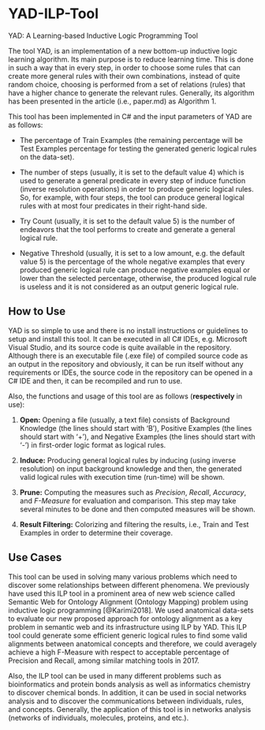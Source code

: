# YAD-ILP-Tool
YAD: A Learning-based Inductive Logic Programming Tool 

The tool YAD, is an implementation of a new bottom-up inductive logic learning algorithm. 
Its main purpose is to reduce learning time. This is done in such a way that in every step, in order to choose some rules that 
can create more general rules with their own combinations, instead of quite random choice, choosing is performed from a set of 
relations (rules) that have a higher chance to generate the relevant rules. Generally, its algorithm has been presented in the 
article (i.e., paper.md) as Algorithm 1.

This tool has been implemented in C# and the input parameters of YAD are as follows:

  - The percentage of Train Examples (the remaining percentage will be Test Examples percentage for testing the generated 
  generic logical rules on the data-set).

  - The number of steps (usually, it is set to the default value 4) which is used to generate a general predicate in every 
  step of induce function (inverse resolution operations) in order to produce generic logical rules. So, for example, with four 
  steps, the tool can produce general logical rules with at most four predicates in their right-hand side.

  - Try Count (usually, it is set to the default value 5) is the number of endeavors that the tool performs to create and 
  generate a general logical rule.

  - Negative Threshold (usually, it is set to a low amount, e.g. the default value 5) is the percentage of the whole negative 
  examples that every produced generic logical rule can produce negative examples equal or lower than the selected percentage, 
  otherwise, the produced logical rule is useless and it is not considered as an output generic logical rule.

## How to Use

YAD is so simple to use and there is no install instructions or guidelines to setup and install this tool. It can be executed 
in all C# IDEs, e.g. Microsoft Visual Studio, and its source code is quite available in the repository. Although there is an 
executable file (.exe file) of compiled source code as an output in the repository and obviously, it can be run itself without 
any requirements or IDEs, the source code in the repository can be opened in a C# IDE and then, it can be recompiled and run to 
use.

Also, the functions and usage of this tool are as follows (**respectively** in use):

   1. **Open:** Opening a file (usually, a text file) consists of Background Knowledge (the lines should start with ‘B’), 
   Positive Examples (the lines should start with ‘+’), and Negative Examples (the lines should start with ‘-’) in first-order 
   logic format as logical rules.

   2. **Induce:** Producing general logical rules by inducing (using inverse resolution) on input background knowledge and then, the 
   generated valid logical rules with execution time (run-time) will be shown. 

   3. **Prune:** Computing the measures such as *Precision*, *Recall*, *Accuracy*, and *F-Measure* for evaluation and comparison. This step may take several minutes to be done and then computed measures will be shown.

   4. **Result Filtering:** Colorizing and filtering the results, i.e., Train and Test Examples in order to determine their coverage.

## Use Cases

This tool can be used in solving many various problems which need to discover some relationships between different phenomena. 
We previously have used this ILP tool in a prominent area of new web science called Semantic Web for Ontology Alignment (Ontology 
Mapping) problem using inductive logic programming [@Karimi2018]. We used anatomical data-sets to evaluate our new proposed approach 
for ontology alignment as a key problem in semantic web and its infrastructure using ILP by YAD. This ILP tool could generate some 
efficient generic logical rules to find some valid alignments between anatomical concepts and therefore, we could averagely achieve 
a high F-Measure with respect to acceptable percentage of Precision and Recall, among similar matching tools in 2017.

Also, the ILP tool can be used in many different problems such as bioinformatics and protein bonds analysis as well as informatics 
chemistry to discover chemical bonds. In addition, it can be used in social networks analysis and to discover the communications 
between individuals, rules, and concepts. Generally, the application of this tool is in networks analysis (networks of individuals, 
molecules, proteins, and etc.).

